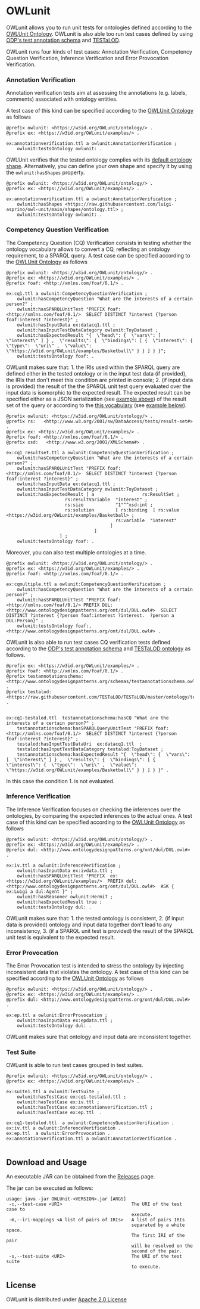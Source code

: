 # OWLunit

OWLunit allows you to run unit tests for ontologies defined according to the [OWLUnit Ontology](https://w3id.org/OWLunit/ontology/). OWLunit is also able too run test cases defined by using [ODP's test annotation schema](http://www.ontologydesignpatterns.org/schemas/testannotationschema.owl) and [TESTaLOD](https://github.com/TESTaLOD/TESTaLOD).

OWLunit runs four kinds of test cases: Annotation Verification, Competency Question Verification, Inference Verification and Error Provocation Verification.

### Annotation Verification

Annotation verification tests aim at assessing the annotations (e.g. labels, comments) associated with ontology entities.

A test case of this kind can be specified according to the [OWLUnit Ontology](https://w3id.org/owlunit/ontology) as follows

```
@prefix owlunit: <https://w3id.org/OWLunit/ontology/> .
@prefix ex: <https://w3id.org/OWLunit/examples/> .

ex:annotationverification.ttl a owlunit:AnnotationVerification ;
	owlunit:testsOntology owlunit: .
```

OWLUnit verifies that the tested ontology complies with its [default ontology shape](https://raw.githubusercontent.com/luigi-asprino/owl-unit/main/shapes/ontology.ttl).
Alternatively, you can define your own shape and specify it by using the ``owlunit:hasShapes`` property.

```
@prefix owlunit: <https://w3id.org/OWLunit/ontology/> .
@prefix ex: <https://w3id.org/OWLunit/examples/> .

ex:annotationverification.ttl a owlunit:AnnotationVerification ;
	owlunit:hasShapes <https://raw.githubusercontent.com/luigi-asprino/owl-unit/main/shapes/ontology.ttl> ; 
	owlunit:testsOntology owlunit: .
```

### Competency Question Verification

The Competency Question (CQ) Verification  consists in testing whether the ontology vocabulary allows to convert a CQ, reflecting an ontology requirement, to a SPARQL query.
A test case can be specified according to the [OWLUnit Ontology](https://w3id.org/owlunit/ontology) as follows

```
@prefix owlunit: <https://w3id.org/OWLunit/ontology/> .
@prefix ex: <https://w3id.org/OWLunit/examples/> .
@prefix foaf: <http://xmlns.com/foaf/0.1/> .

ex:cq1.ttl a owlunit:CompetencyQuestionVerification ;
 	owlunit:hasCompetencyQuestion "What are the interests of a certain person?" ;
 	owlunit:hasSPARQLUnitTest "PREFIX foaf: <http://xmlns.com/foaf/0.1/>  SELECT DISTINCT ?interest {?person foaf:interest ?interest}" ;
	owlunit:hasInputData ex:datacq1.ttl ;
	owlunit:hasInputTestDataCategory owlunit:ToyDataset ;
	owlunit:hasExpectedResult "{  \"head\": {  \"vars\": [  \"interest\" ] } ,  \"results\": {  \"bindings\": [ {  \"interest\": {  \"type\":  \"uri\" ,  \"value\":  \"https://w3id.org/OWLunit/examples/Basketball\" } } ] } }";
	owlunit:testsOntology foaf: .

```


OWLunit makes sure that: 1. the IRIs used within the SPARQL query are defined either in the tested ontology or in the input test data (if provided), the IRIs that don't meet this condition are printed in console; 2. (if input data is provided) the result of the the SPARQL unit test query evaluated over the input data is isomorphic to the expected result. The expected result can be specified either as a JSON serialization (see [example above](https://w3id.org/OWLunit/examples/cq1.ttl)) of the result set of the query or according to the [this vocabulary](https://www.w3.org/2001/sw/DataAccess/tests/result-set#) (see [example below](https://w3id.org/OWLunit/examples/cq1_resultset.ttl)).


```
@prefix owlunit: <https://w3id.org/OWLunit/ontology/> .
@prefix rs:   <http://www.w3.org/2001/sw/DataAccess/tests/result-set#> .
@prefix ex: <https://w3id.org/OWLunit/examples/> .
@prefix foaf: <http://xmlns.com/foaf/0.1/> .
@prefix xsd:   <http://www.w3.org/2001/XMLSchema#> .

ex:cq1_resultset.ttl a owlunit:CompetencyQuestionVerification ;
 	owlunit:hasCompetencyQuestion "What are the interests of a certain person?" ;
 	owlunit:hasSPARQLUnitTest "PREFIX foaf: <http://xmlns.com/foaf/0.1/>  SELECT DISTINCT ?interest {?person foaf:interest ?interest}" ;
	owlunit:hasInputData ex:datacq1.ttl ;
	owlunit:hasInputTestDataCategory owlunit:ToyDataset ;
	owlunit:hasExpectedResult [ a                  rs:ResultSet ;
					  rs:resultVariable  "interest" ;
					  rs:size            "1"^^xsd:int ;
					  rs:solution        [ rs:binding  [ rs:value     <https://w3id.org/OWLunit/examples/Basketball> ;
									     rs:variable  "interest"
									   ]
							     ]
					] ;
	owlunit:testsOntology foaf: .

```

Moreover, you can also test multiple ontologies at a time.

```
@prefix owlunit: <https://w3id.org/OWLunit/ontology/> .
@prefix ex: <https://w3id.org/OWLunit/examples/> .
@prefix foaf: <http://xmlns.com/foaf/0.1/> .

ex:cqmultiple.ttl a owlunit:CompetencyQuestionVerification ;
	owlunit:hasCompetencyQuestion "What are the interests of a certain person?" ;
	owlunit:hasSPARQLUnitTest "PREFIX foaf: <http://xmlns.com/foaf/0.1/> PREFIX DUL: <http://www.ontologydesignpatterns.org/ont/dul/DUL.owl#>  SELECT DISTINCT ?interest {?person foaf:interest ?interest.  ?person a DUL:Person}" ;
	owlunit:testsOntology foaf:, <http://www.ontologydesignpatterns.org/ont/dul/DUL.owl#> .
```


OWLunit is also able to run test cases CQ verification tests defined according to the [ODP's test annotation schema](http://www.ontologydesignpatterns.org/schemas/testannotationschema.owl) and [TESTaLOD ontology](https://github.com/TESTaLOD/TESTaLOD) as follows.


```
@prefix ex: <https://w3id.org/OWLunit/examples/> .
@prefix foaf: <http://xmlns.com/foaf/0.1/> .
@prefix testannotationschema: <http://www.ontologydesignpatterns.org/schemas/testannotationschema.owl#> .
@prefix testalod: <https://raw.githubusercontent.com/TESTaLOD/TESTaLOD/master/ontology/testalod.owl#> .


ex:cq1-testalod.ttl  testannotationschema:hasCQ "What are the interests of a certain person?" ;
 	testannotationschema:hasSPARQLQueryUnitTest "PREFIX foaf: <http://xmlns.com/foaf/0.1/>  SELECT DISTINCT ?interest {?person foaf:interest ?interest}" ;
	testalod:hasInputTestDataUri  ex:datacq1.ttl  ;
	testalod:hasInputTestDataCategory testalod:ToyDataset ;
	testannotationschema:hasExpectedResult "{  \"head\": {  \"vars\": [  \"interest\" ] } ,  \"results\": {  \"bindings\": [ {  \"interest\": {  \"type\":  \"uri\" ,  \"value\":  \"https://w3id.org/OWLunit/examples/Basketball\" } } ] } }" .
```

In this case the condition 1. is not evaluated.

### Inference Verification

The Inference Verification focuses on checking the inferences over the ontologies, by comparing the expected inferences to the actual ones.
A test case of this kind can be specified according to the [OWLUnit Ontology](https://w3id.org/owlunit/ontology) as follows

```
@prefix owlunit: <https://w3id.org/OWLunit/ontology/> .
@prefix ex: <https://w3id.org/OWLunit/examples/> .
@prefix dul: <http://www.ontologydesignpatterns.org/ont/dul/DUL.owl#> .

ex:iv.ttl a owlunit:InferenceVerification ;
	owlunit:hasInputData ex:ivdata.ttl ;
	owlunit:hasSPARQLUnitTest "PREFIX  ex: <https://w3id.org/OWLunit/examples/>  PREFIX dul: <http://www.ontologydesignpatterns.org/ont/dul/DUL.owl#>  ASK { ex:Luigi a dul:Agent }" ;
	owlunit:hasReasoner owlunit:HermiT ;
	owlunit:hasExpectedResult true ;
 	owlunit:testsOntology dul: .

```
OWLunit makes sure that: 1. the tested ontology is consistent, 2. (if input data is provided) ontology and input data together don't lead to any inconsistency, 3. (if a SPARQL unit test is provided) the result of the SPARQL unit test is equivalent to the expected result.

### Error Provocation

The Error Provocation test is intended to stress the ontology by injecting inconsistent data that violates the ontology.
A test case of this kind can be specified according to the [OWLUnit Ontology](https://w3id.org/owlunit/ontology) as follows

```
@prefix owlunit: <https://w3id.org/OWLunit/ontology/> .
@prefix ex: <https://w3id.org/OWLunit/examples/> .
@prefix dul: <http://www.ontologydesignpatterns.org/ont/dul/DUL.owl#> .

ex:ep.ttl a owlunit:ErrorProvocation ;
	owlunit:hasInputData ex:epdata.ttl ;
 	owlunit:testsOntology dul: .
```
OWLunit makes sure that ontology and input data are inconsistent together.


### Test Suite

OWLunit is able to run test cases grouped in test suites.

```
@prefix owlunit: <https://w3id.org/OWLunit/ontology/> .
@prefix ex: <https://w3id.org/OWLunit/examples/> .

ex:suite1.ttl a owlunit:TestSuite ;
	owlunit:hasTestCase ex:cq1-testalod.ttl ;
	owlunit:hasTestCase ex:iv.ttl ;
	owlunit:hasTestCase ex:annotationverification.ttl ;
	owlunit:hasTestCase ex:ep.ttl  .

ex:cq1-testalod.ttl  a owlunit:CompetencyQuestionVerification .
ex:iv.ttl a owlunit:InferenceVerification .
ex:ep.ttl  a owlunit:ErrorProvocation .
ex:annotationverification.ttl a owlunit:AnnotationVerification .


```

## Download and Usage

An executable JAR can be obtained from the [Releases](https://github.com/luigi-asprino/owl-unit/releases) page.

The jar can be executed as follows:

```
usage: java -jar OWLUnit-<VERSION>.jar [ARGS]
 -c,--test-case <URI>                          The URI of the test case to
                                               execute.
 -m,--iri-mappings <A list of pairs of IRIs>   A list of pairs IRIs
                                               separated by a white space.
                                               The first IRI of the pair
                                               will be resolved on the
                                               second of the pair.
 -s,--test-suite <URI>                         The URI of the test suite
                                               to execute.
```

## License

OWLunit is distributed under [Apache 2.0 License](LICENSE)
